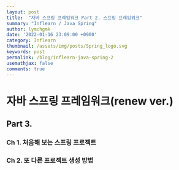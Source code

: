 ```yaml
---
layout: post
title:  "자바 스프링 프레임워크 Part 2. 스프링 프레임워크"
summary: "Inflearn / Java Spring"
author: lymchgmk
date: '2022-01-16 23:09:00 +0900'
category: Inflearn
thumbnail: /assets/img/posts/Spring_logo.svg
keywords: post
permalink: /blog/inflearn-java-spring-2
usemathjax: false
comments: true
---
```


# 자바 스프링 프레임워크(renew ver.)

## Part 3.

### Ch 1. 처음해 보는 스프링 프로젝트





### Ch 2. 또 다른 프로젝트 생성 방법

